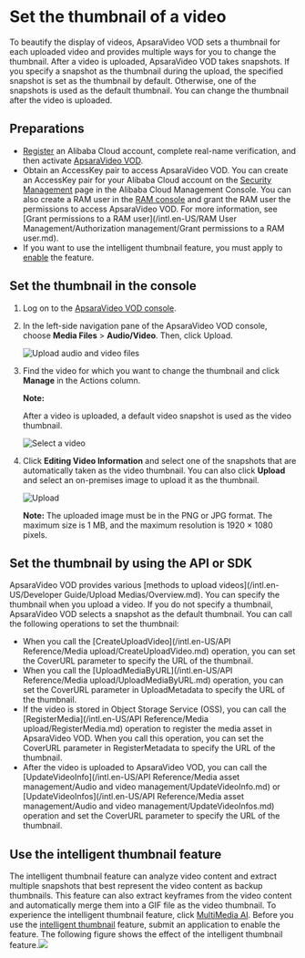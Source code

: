 # Set the thumbnail of a video

To beautify the display of videos, ApsaraVideo VOD sets a thumbnail for each uploaded video and provides multiple ways for you to change the thumbnail. After a video is uploaded, ApsaraVideo VOD takes snapshots. If you specify a snapshot as the thumbnail during the upload, the specified snapshot is set as the thumbnail by default. Otherwise, one of the snapshots is used as the default thumbnail. You can change the thumbnail after the video is uploaded.

## Preparations

-   [Register](https://account.aliyun.com/register/register.htm?oauth_callback=https%3A%2F%2Fvod.console.aliyun.com%2F&lang=zh) an Alibaba Cloud account, complete real-name verification, and then activate [ApsaraVideo VOD](https://www.aliyun.com/product/vod).
-   Obtain an AccessKey pair to access ApsaraVideo VOD. You can create an AccessKey pair for your Alibaba Cloud account on the [Security Management](https://ak-console.aliyun.com/?spm=5176.doc57741.2.8.uLYY2M#/accesskey) page in the Alibaba Cloud Management Console. You can also create a RAM user in the [RAM console](https://ram.console.aliyun.com/?spm=5176.doc57741.2.2.fQnI2T#/user/list) and grant the RAM user the permissions to access ApsaraVideo VOD. For more information, see [Grant permissions to a RAM user](/intl.en-US/RAM User Management/Authorization management/Grant permissions to a RAM user.md).
-   If you want to use the intelligent thumbnail feature, you must apply to [enable](https://ai.aliyun.com/vi/cover) the feature.

## Set the thumbnail in the console

1.  Log on to the [ApsaraVideo VOD console](https://vod.console.aliyun.com/).

2.  In the left-side navigation pane of the ApsaraVideo VOD console, choose **Media Files** \> **Audio/Video**. Then, click Upload.

    ![Upload audio and video files](https://static-aliyun-doc.oss-accelerate.aliyuncs.com/assets/img/en-US/0316319061/p184170.png)

3.  Find the video for which you want to change the thumbnail and click **Manage** in the Actions column.

    **Note:**

    After a video is uploaded, a default video snapshot is used as the video thumbnail.

    ![Select a video](https://static-aliyun-doc.oss-accelerate.aliyuncs.com/assets/img/en-US/7335679161/p251306.png)

4.  Click **Editing Video Information** and select one of the snapshots that are automatically taken as the video thumbnail. You can also click **Upload** and select an on-premises image to upload it as the thumbnail.

    ![Upload](https://static-aliyun-doc.oss-accelerate.aliyuncs.com/assets/img/en-US/7335679161/p251311.png)

    **Note:** The uploaded image must be in the PNG or JPG format. The maximum size is 1 MB, and the maximum resolution is 1920 × 1080 pixels.


## Set the thumbnail by using the API or SDK

ApsaraVideo VOD provides various [methods to upload videos](/intl.en-US/Developer Guide/Upload Medias/Overview.md). You can specify the thumbnail when you upload a video. If you do not specify a thumbnail, ApsaraVideo VOD selects a snapshot as the default thumbnail. You can call the following operations to set the thumbnail:

-   When you call the [CreateUploadVideo](/intl.en-US/API Reference/Media upload/CreateUploadVideo.md) operation, you can set the CoverURL parameter to specify the URL of the thumbnail.
-   When you call the [UploadMediaByURL](/intl.en-US/API Reference/Media upload/UploadMediaByURL.md) operation, you can set the CoverURL parameter in UploadMetadata to specify the URL of the thumbnail.
-   If the video is stored in Object Storage Service \(OSS\), you can call the [RegisterMedia](/intl.en-US/API Reference/Media upload/RegisterMedia.md) operation to register the media asset in ApsaraVideo VOD. When you call this operation, you can set the CoverURL parameter in RegisterMetadata to specify the URL of the thumbnail.
-   After the video is uploaded to ApsaraVideo VOD, you can call the [UpdateVideoInfo](/intl.en-US/API Reference/Media asset management/Audio and video management/UpdateVideoInfo.md) or [UpdateVideoInfos](/intl.en-US/API Reference/Media asset management/Audio and video management/UpdateVideoInfos.md) operation and set the CoverURL parameter to specify the URL of the thumbnail.

## Use the intelligent thumbnail feature

The intelligent thumbnail feature can analyze video content and extract multiple snapshots that best represent the video content as backup thumbnails. This feature can also extract keyframes from the video content and automatically merge them into a GIF file as the video thumbnail. To experience the intelligent thumbnail feature, click [MultiMedia AI](https://retina.aliyun.com). Before you use the [intelligent thumbnail](https://ai.aliyun.com/vi/cover) feature, submit an application to enable the feature. The following figure shows the effect of the intelligent thumbnail feature.![](https://static-aliyun-doc.oss-accelerate.aliyuncs.com/assets/img/en-US/8335679161/p178456.png)

